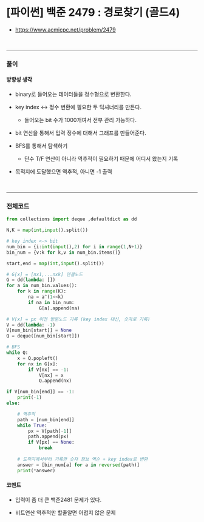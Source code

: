 # **\[파이썬\] 백준 2479 : 경로찾기 (골드4)**
* https://www.acmicpc.net/problem/2479
<br>


---

### **풀이**

#### **방향성 생각**
* binary로 들어오는 데이터들을 정수형으로 변환한다.

* key index <-> 정수 변환에 필요한 두 딕셔너리를 만든다.
    * 들어오는 bit 수가 1000개여서 전부 관리 가능하다.

* bit 연산을 통해서 입력 정수에 대해서 그래프를 만들어준다.

* BFS를 통해서 탐색하기
  * 단수 T/F 연산이 아니라 역추적이 필요하기 때문에 어디서 왔는지 기록

* 목적지에 도달했으면 역추적, 아니면 -1 출력

<br>

---

### **전체코드**
```python
from collections import deque ,defaultdict as dd

N,K = map(int,input().split())

# key index <-> bit
num_bin = {i:int(input(),2) for i in range(1,N+1)}
bin_num = {v:k for k,v in num_bin.items()}

start,end = map(int,input().split())

# G[x] = [nx1,...nxk] 연결노드
G = dd(lambda: [])
for a in num_bin.values():
    for k in range(K):
        na = a^(1<<k)
        if na in bin_num:
            G[a].append(na)

# V[x] = px 이전 방문노드 기록 (key index 대신, 숫자로 기록)
V = dd(lambda: -1)
V[num_bin[start]] = None
Q = deque([num_bin[start]])

# BFS
while Q:
    x = Q.popleft()
    for nx in G[x]:
        if V[nx] == -1:
            V[nx] = x
            Q.append(nx)

if V[num_bin[end]] == -1:
    print(-1)
else:

    # 역추적
    path = [num_bin[end]]
    while True:
        px = V[path[-1]]
        path.append(px)
        if V[px] == None:
            break
    
    # 도착지에서부터 기록한 숫자 정보 역순 + key index로 변환
    answer = [bin_num[a] for a in reversed(path)]
    print(*answer)
```

#### **코멘트**

* 입력이 좀 더 큰 백준2481 문제가 있다.

* 비트연산 역추적만 할줄알면 어렵지 않은 문제